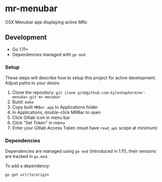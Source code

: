 # mr-menubar

OSX Menubar app displaying active MRs

## Development

- Go 1.11+
- Dependencies managed with `go mod`

### Setup

These steps will describe how to setup this project for active development. Adjust paths to your desire.

1. Clone the repository: `git clone git@github.com:kyleshepherd/mr-menubar.git mr-menubar`
2. Build: `make`
3. Copy built `MRBar.app` to Applications folder
4. In Applications, double-click MRBar to open
5. Click Gitlab icon in menu bar
6. Click "Set Token" in menu
7. Enter your Gitlab Access Token (must have `read_api` scope at minimum)

### Dependencies

Dependencies are managed using `go mod` (introduced in 1.11), their versions
are tracked in `go.mod`.

To add a dependency:

```
go get url/to/origin
```
